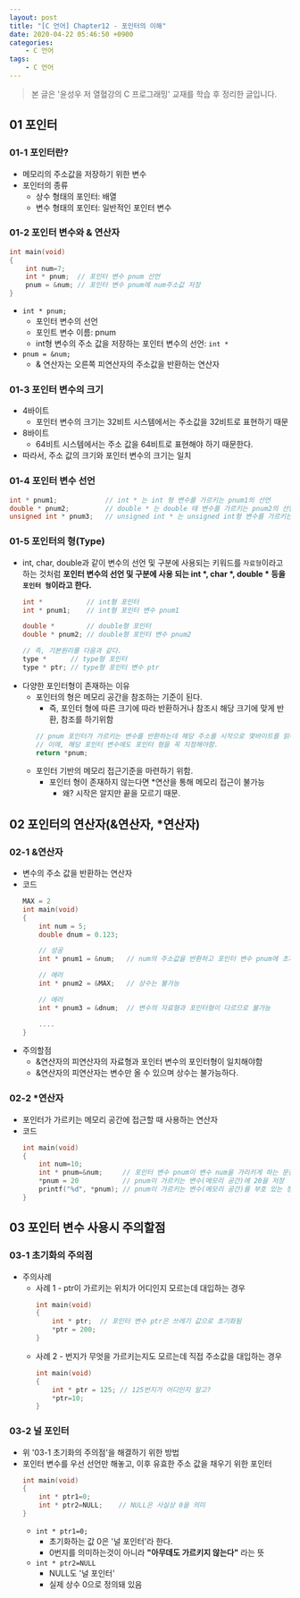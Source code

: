 ```yaml
---
layout: post
title: "[C 언어] Chapter12 - 포인터의 이해"
date: 2020-04-22 05:46:50 +0900
categories: 
    - C 언어
tags:
    - C 언어
---
```


> 본 글은 '윤성우 저 열혈강의 C 프로그래밍' 교재를 학습 후 정리한 글입니다.

<!-- more -->

## 01 포인터

### 01-1 포인터란?
- 메모리의 주소값을 저장하기 위한 변수
- 포인터의 종류
    - 상수 형태의 포인터: 배열
    - 변수 형태의 포인터: 일반적인 포인터 변수

### 01-2 포인터 변수와 & 연산자
```c
int main(void)
{
    int num=7;
    int * pnum;  // 포인터 변수 pnum 선언
    pnum = &num; // 포인터 변수 pnum에 num주소값 저장
}
```
- `int * pnum;`
    - 포인터 변수의 선언
    - 포인트 변수 이름: pnum
    - int형 변수의 주소 값을 저장하는 포인터 변수의 선언: `int *`  
- `pnum = &num;`
    - & 연산자는 오른쪽 피연산자의 주소값을 반환하는 연산자

### 01-3 포인터 변수의 크기
- 4바이트
    - 포인터 변수의 크기는 32비트 시스템에서는 주소값을 32비트로 표현하기 때문
- 8바이트
    - 64비트 시스템에서는 주소 값을 64비트로 표현해야 하기 때문한다.
- 따라서, 주소 값의 크기와 포인터 변수의 크기는 일치

### 01-4 포인터 변수 선언
```c
int * pnum1;            // int * 는 int 형 변수를 가르키는 pnum1의 선언
double * pnum2;         // double * 는 double 태 변수를 가르키는 pnum2의 선언
unsigned int * pnum3;   // unsigned int * 는 unsigned int형 변수를 가르키는 pnum3의 선언
```

### 01-5 포인터의 형(Type)
- int, char, double과 같이 변수의 선언 및 구분에 사용되는 키워드를 `자료형`이라고 하는 것처럼 **포인터 변수의 선언 및 구분에 사용 되는 int \*, char \*, double \* 등을 `포인터 형`이라고 한다.**
    ```c
    int *           // int형 포인터
    int * pnum1;    // int형 포인터 변수 pnum1

    double *        // double형 포인터
    double * pnum2; // double형 포인터 변수 pnum2

    // 즉, 기본원리를 다음과 같다.
    type *      // type형 포인터
    type * ptr; // type형 포인터 변수 ptr
    ```
- 다양한 포인터형이 존재하는 이유
    - 포인터의 형은 메모리 공간을 참조하는 기준이 된다.
        - 즉, 포인터 형에 따른 크기에 따라 반환하거나 참조시 해당 크기에 맞게 반환, 참조를 하기위함
        ```c
        // pnum 포인터가 가르키는 변수를 반환하는데 해당 주소를 시작으로 몇바이트를 읽어 들여야 하는지 모름
        // 이에, 해당 포인터 변수에도 포인터 형을 꼭 지정해야함.
        return *pnum; 
        ```
    - 포인터 기반의 메모리 접근기준을 마련하기 위함.
        - 포인터 형이 존재하지 않는다면 *연산을 통해 메모리 접근이 불가능
            - 왜? 시작은 알지만 끝을 모르기 때문.

## 02 포인터의 연산자(&연산자, *연산자)

### 02-1 &연산자
- 변수의 주소 값을 반환하는 연산자
- 코드
    ```c
    MAX = 2
    int main(void)
    {
        int num = 5;
        double dnum = 0.123;

        // 성공
        int * pnum1 = &num;   // num의 주소값을 반환하고 포인터 변수 pnum에 초기화

        // 에러
        int * pnum2 = &MAX;   // 상수는 불가능

        // 에러
        int * pnum3 = &dnum;  // 변수의 자료형과 포인터형이 다르므로 불가능

        ....
    }
    ```
- 주의할점
    - &연산자의 피연산자의 자료형과 포인터 변수의 포인터형이 일치해야함
    - &연산자의 피연산자는 변수만 올 수 있으며 상수는 불가능하다.

### 02-2 *연산자
- 포인터가 가르키는 메모리 공간에 접근할 때 사용하는 연산자
- 코드
    ```c
    int main(void)
    {
        int num=10;
        int * pnum=&num;     // 포인터 변수 pnum이 변수 num을 가리키게 하는 문장
        *pnum = 20           // pnum이 가르키는 변수(메모리 공간)에 20을 저장
        printf("%d", *pnum); // pnum이 가르키는 변수(메모리 공간)를 부호 있는 정수 출력
    }
    ```

## 03 포인터 변수 사용시 주의할점

### 03-1 초기화의 주의점
- 주의사례
    - 사례 1 - ptr이 가르키는 위치가 어디인지 모르는데 대입하는 경우
        ```c
        int main(void)
        {
            int * ptr;  // 포인터 변수 ptr은 쓰레기 값으로 초기화됨
            *ptr = 200;
        }
        ```
    - 사례 2 - 번지가 무엇을 가르키는지도 모르는데 직접 주소값을 대입하는 경우
        ```c
        int main(void)
        {
            int * ptr = 125; // 125번지가 어디인지 알고?
            *ptr=10;
        }
        ```
### 03-2 널 포인터
- 위 '03-1 초기화의 주의점'을 해결하기 위한 방법
- 포인터 변수를 우선 선언만 해놓고, 이후 유효한 주소 값을 채우기 위한 포인터
    ```c
    int main(void)
    {
        int * ptr1=0;      
        int * ptr2=NULL;    // NULL은 사실상 0을 의미
    }
    ```
    - `int * ptr1=0;`
        - 초기화하는 값 0은 '널 포인터'라 한다. 
        - 0번지를 의미하는것이 아니라 **"아무데도 가르키지 않는다"** 라는 뜻
    - `int * ptr2=NULL`
        - NULL도 '널 포인터'
        - 실제 상수 0으로 정의돼 있음